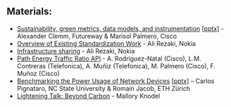 ## Materials:


* [Sustainability, green metrics, data models, and instrumentation](slides-118-eimpact-network-sustainability-green-metrics-data-models-and-instrumentation-01.pdf) [[pptx]](slides-118-eimpact-network-sustainability-green-metrics-data-models-and-instrumentation-01.pptx) - Alexander Clemm, Futureway & Marisol Palmero, Cisco
* [Overview of Existing Standardization Work](slides-118-eimpact-overview-of-existing-standardization-work-00.pdf) - Ali Rezaki, Nokia
* [Infrastructure sharing](slides-118-eimpact-infrastructure-sharing-00.pdf) - Ali Rezaki, Nokia
* [Path Energy Traffic Ratio API](slides-118-eimpact-path-energy-traffic-ratio-api-00.pdf) - A. Rodríguez-Natal (Cisco), L.M. Contreras (Telefonica), A. Muñiz (Telefonica), M. Palmero (Cisco), F. Muñoz (Cisco)
* [Benchmarking the Power Usage of Network Devices](slides-118-eimpact-benchmarking-00.pdf) [[pptx]](slides-118-eimpact-benchmarking-00.pptx) – Carlos Pignataro, NC State University & Romain Jacob, ETH Zürich
* [Lightening Talk: Beyond Carbon](slides-118-eimpact-lightening-talk-beyond-carbon-00.pdf) - Mallory Knodel

